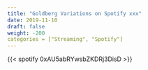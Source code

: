 ```yaml
---
title: "Goldberg Variations on Spotify xxx"
date: 2019-11-10
draft: false
weight: -200
categories = ["Streaming", "Spotify"]
---
```


{{< spotify 0xAU5abRYwsbZKDRj3DisD >}}

